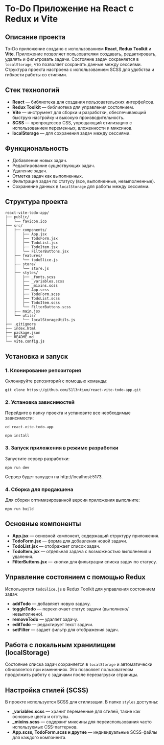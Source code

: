 # To-Do Приложение на React с Redux и Vite

## Описание проекта

To-Do приложение создано с использованием **React**, **Redux Toolkit** и **Vite**. Приложение позволяет пользователям создавать, редактировать, удалять и фильтровать задачи. Состояние задач сохраняется в `localStorage`, что позволяет сохранять данные между сессиями. Структура проекта настроена с использованием SCSS для удобства и гибкости работы со стилями.

## Стек технологий

-   **React** — библиотека для создания пользовательских интерфейсов.
-   **Redux Toolkit** — библиотека для управления состоянием.
-   **Vite** — инструмент для сборки и разработки, обеспечивающий быструю настройку и высокую производительность.
-   **SCSS** — препроцессор CSS, упрощающий стилизацию с использованием переменных, вложенности и миксинов.
-   **localStorage** — для сохранения задач между сессиями.

## Функциональность

-   Добавление новых задач.
-   Редактирование существующих задач.
-   Удаление задач.
-   Отметка задач как выполненных.
-   Фильтрация задач по статусу (все, выполненные, невыполненные).
-   Сохранение данных в `localStorage` для работы между сессиями.

## Структура проекта

    react-vite-todo-app/
    ├── public/                    
    │   └── favicon.ico
    ├── src/                       
    │   ├── components/            
    │   │   ├── App.jsx             
    │   │   ├── TodoForm.jsx        
    │   │   ├── TodoList.jsx        
    │   │   ├── TodoItem.jsx        
    │   │   └── FilterButtons.jsx   
    │   ├── features/              
    │   │   └── todoSlice.js        
    │   ├── store/                 
    │   │   └── store.js            
    │   ├── styles/                
    │   │   ├── _fonts.scss
    │   │   ├── _variables.scss
    │   │   ├── _mixins.scss
    │   │   ├── App.scss
    │   │   ├── TodoForm.scss
    │   │   ├── TodoList.scss
    │   │   ├── TodoItem.scss
    │   │   └── FilterButtons.scss
    │   ├── main.jsx                
    │   └── utils/                 
    │       └── localStorageUtils.js
    ├── .gitignore                  
    ├── index.html                  
    ├── package.json                
    ├── README.md                   
    └── vite.config.js

## Установка и запуск

### 1. Клонирование репозитория

Склонируйте репозиторий с помощью команды:

    git clone https://github.com/S1l3ntium/react-vite-todo-app.git 

### 2. Установка зависимостей

Перейдите в папку проекта и установите все необходимые зависимости:

    cd react-vite-todo-app

    npm install 

### 3. Запуск приложения в режиме разработки

Запустите сервер разработки:

    npm run dev 

Сервер будет запущен на http://localhost:5173.

### 4. Сборка для продакшена

Для сборки оптимизированной версии приложения выполните:

    npm run build

## Основные компоненты

-   **App.jsx** — основной компонент, содержащий структуру приложения.
-   **TodoForm.jsx** — форма для добавления новой задачи.
-   **TodoList.jsx** — отображает список задач.
-   **TodoItem.jsx** — отдельная задача с возможностью выполнения и удаления.
-   **FilterButtons.jsx** — кнопки для фильтрации списка задач по статусу.

## Управление состоянием с помощью Redux

Используется `todoSlice.js` в Redux Toolkit для управления состоянием задач:

-   **addTodo** — добавляет новую задачу.
-   **toggleTodo** — переключает статус задачи (выполнено/невыполнено).
-   **removeTodo** — удаляет задачу.
-   **editTodo** — редактирует текст задачи.
-   **setFilter** — задает фильтр для отображения задач.

## Работа с локальным хранилищем (localStorage)

Состояние списка задач сохраняется в `localStorage` и автоматически обновляется при изменениях. Это позволяет пользователям продолжить работу с задачами после перезагрузки страницы.

## Настройка стилей (SCSS)

В проекте используется SCSS для стилизации. В папке `styles` доступны:

-   **_variables.scss** — хранит переменные для стилей, такие как основные цвета и отступы.
-   **_mixins.scss** — содержит миксины для переиспользования часто используемых CSS-паттернов.
-   **App.scss, TodoForm.scss и другие** — индивидуальные SCSS-файлы для каждого компонента.
